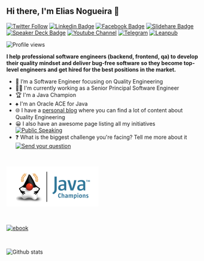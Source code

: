 ## Hi there, I'm Elias Nogueira 👋
[![Twitter Follow](https://img.shields.io/twitter/follow/eliasnogueira?style=for-the-badge)](https://twitter.com/eliasnogueira)
[![Linkedin Badge](https://img.shields.io/badge/-Add&nbsp;Me-blue?style=for-the-badge&logo=Linkedin&logoColor=white&link=https://www.linkedin.com/in/eliasnogueira/)](https://www.linkedin.com/in/eliasnogueira/)
[![Facebook Badge](https://img.shields.io/badge/-My&nbsp;page-blue?style=for-the-badge&logo=Facebook&logoColor=white&link=https://www.facebook.com/elias.nogueira.test)](https://www.facebook.com/elias.nogueira.test)
[![Slidehare Badge](https://img.shields.io/badge/-My&nbsp;Slideshare-58a1a3?style=for-the-badge&logo=Slideshare&logoColor=white&link=https://www.slideshare.net/elias.nogueira)](https://www.slideshare.net/elias.nogueira)
[![Speaker Deck Badge](https://img.shields.io/badge/-My&nbsp;Speaker&nbsp;deck-009287?style=for-the-badge&logo=speaker-deck&logoColor=white&link=https://speakerdeck.com/eliasnogueira)](https://speakerdeck.com/eliasnogueira)
[![Youtube Channel](https://img.shields.io/badge/-Follow%20my%20channel-c14438?style=for-the-badge&logo=Youtube&link=https://www.youtube.com/c/EliasNogueira)](https://www.youtube.com/c/EliasNogueira)
[![Telegram](https://img.shields.io/badge/Telegram-2CA5E0?style=for-the-badge&logo=telegram&logoColor=white)](https://t.me/dropsoftesting)
[![Leanpub](https://img.shields.io/badge/-My%20books-FDFDFD?style=for-the-badge&logo=leanpub&logoColor=black&link=https://leanpub.com/u/eliasnogueira)](https://leanpub.com/u/eliasnogueira) 

![Profile views](https://komarev.com/ghpvc/?username=eliasnogueira&style=for-the-badge)

**I help professional software engineers (backend, frontend, qa) to develop their quality mindset and deliver bug-free software so they become top-level engineers and get hired for the best positions in the market.**
<br/>
* 🤖 I’m a Software Engineer focusing on Quality Engineering
* 🧑‍💻 I'm currently working as a Senior Principal Software Engineer
* 🏆 I'm a Java Champion
* ♠️ I'm an Oracle ACE for Java
* 🌐 I have a [personal blog](http://eliasnogueira.com) where you can find a lot of content about  Quality Engineering
* 😀 I also have an awesome page listing all my initiatives [![Public Speaking](https://badgen.net/badge/icon/public-speaking?icon=github&label)](https://github.com/eliasnogueira/public-speaking)
* ❓  What is the biggest challenge you're facing? Tell me more about it [![Send your question](https://badgen.net/github/issues/eliasnogueira/eliasnogueira)](https://github.com/eliasnogueira/eliasnogueira/issues)

<br />

![Java Champion logo](https://github.com/eliasnogueira/eliasnogueira/blob/master/img/jc-program-logo.png)

<br />

[![ebook](https://github.com/eliasnogueira/eliasnogueira/blob/master/img/ebook.png)](http://www.eliasnogueira.com/ebook-5-tools-java-developers/)

<br />

![Github stats](https://github-readme-stats.vercel.app/api?username=eliasnogueira&hide=["prs","issues"])
